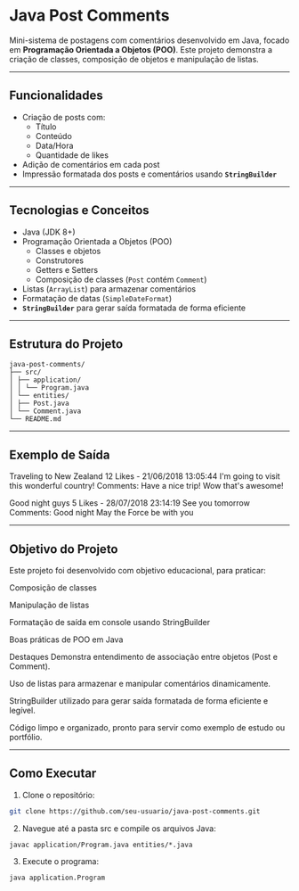 # Java Post Comments

Mini-sistema de postagens com comentários desenvolvido em Java, focado em **Programação Orientada a Objetos (POO)**. Este projeto demonstra a criação de classes, composição de objetos e manipulação de listas.

---

## Funcionalidades

- Criação de posts com:
  - Título
  - Conteúdo
  - Data/Hora
  - Quantidade de likes
- Adição de comentários em cada post
- Impressão formatada dos posts e comentários usando **`StringBuilder`**

---

## Tecnologias e Conceitos

- Java (JDK 8+)
- Programação Orientada a Objetos (POO)
  - Classes e objetos
  - Construtores
  - Getters e Setters
  - Composição de classes (`Post` contém `Comment`)
- Listas (`ArrayList`) para armazenar comentários
- Formatação de datas (`SimpleDateFormat`)
- **`StringBuilder`** para gerar saída formatada de forma eficiente

---

## Estrutura do Projeto
```
java-post-comments/
├── src/
│ ├── application/
│ │ └── Program.java
│ └── entities/
│ ├── Post.java
│ └── Comment.java
└── README.md
```
---

## Exemplo de Saída

Traveling to New Zealand
12 Likes - 21/06/2018 13:05:44
I'm going to visit this wonderful country!
Comments:
Have a nice trip!
Wow that's awesome!

Good night guys
5 Likes - 28/07/2018 23:14:19
See you tomorrow
Comments:
Good night
May the Force be with you

---

## Objetivo do Projeto

Este projeto foi desenvolvido com objetivo educacional, para praticar:

Composição de classes

Manipulação de listas

Formatação de saída em console usando StringBuilder

Boas práticas de POO em Java

Destaques
Demonstra entendimento de associação entre objetos (Post e Comment).

Uso de listas para armazenar e manipular comentários dinamicamente.

StringBuilder utilizado para gerar saída formatada de forma eficiente e legível.

Código limpo e organizado, pronto para servir como exemplo de estudo ou portfólio.

---

## Como Executar

1. Clone o repositório:
```bash
git clone https://github.com/seu-usuario/java-post-comments.git
```
2. Navegue até a pasta src e compile os arquivos Java:
```
javac application/Program.java entities/*.java
```
3. Execute o programa:
```
java application.Program
```


